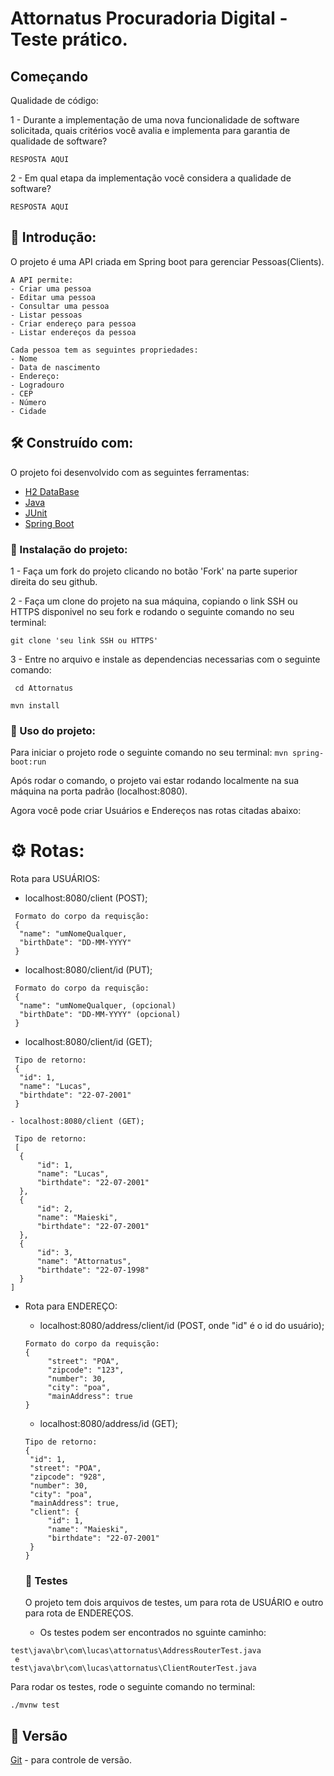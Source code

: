 # Attornatus Procuradoria Digital - Teste prático.

## Começando
Qualidade de código:

1 - Durante a implementação de uma nova funcionalidade de software solicitada, 
quais critérios você avalia e implementa para garantia de qualidade de software?

   ```
   RESPOSTA AQUI
   ```


2 - Em qual etapa da implementação você considera a qualidade de software?

   ```
   RESPOSTA AQUI
   ```
   
   
## 🚀 Introdução:
O projeto é uma API criada em Spring boot para gerenciar Pessoas(Clients).

   ```
 A API permite:
  - Criar uma pessoa
  - Editar uma pessoa
  - Consultar uma pessoa
  - Listar pessoas
  - Criar endereço para pessoa
  - Listar endereços da pessoa
   ```
   ```
Cada pessoa tem as seguintes propriedades:
  - Nome
  - Data de nascimento
  - Endereço:
  - Logradouro
  - CEP
  - Número
  - Cidade
  ```
  
  ## 🛠️ Construído com:

O projeto foi desenvolvido com as seguintes ferramentas:
 * [H2 DataBase](https://www.h2database.com/html/main.html)
 * [Java](https://www.java.com/pt-BR/)
 * [JUnit](https://junit.org/junit5/)
 * [Spring Boot](https://spring.io/)


### 🔧 Instalação do projeto:

1 -
  Faça um fork do projeto clicando no botão 'Fork' na parte superior direita do seu github.

2 -
   Faça um clone do projeto na sua máquina, copiando o link SSH ou HTTPS disponivel no seu fork e rodando o seguinte comando no seu terminal:
   ```
   git clone 'seu link SSH ou HTTPS'
   ```
3 -
  Entre no arquivo e instale as dependencias necessarias com o seguinte comando:
  ```
   cd Attornatus
  ```
   ```
   mvn install
  ```
  
 ### 📌 Uso do projeto:
  Para iniciar o projeto rode o seguinte comando no seu terminal:
    ```
    mvn spring-boot:run
    ```
    
  Após rodar o comando, o projeto vai estar rodando localmente na sua máquina na porta padrão (localhost:8080).
  
  Agora você pode criar Usuários e Endereços nas rotas citadas abaixo:
  # ⚙️ Rotas:
  
  Rota para USUÁRIOS:
  - localhost:8080/client (POST);
  
  ```
   Formato do corpo da requisção:
   {
    "name": "umNomeQualquer,
    "birthDate": "DD-MM-YYYY"
   }
  ```
  
  - localhost:8080/client/id (PUT);
        
  ```
   Formato do corpo da requisção:
   {
    "name": "umNomeQualquer, (opcional)
    "birthDate": "DD-MM-YYYY" (opcional)
   }
  ```

  - localhost:8080/client/id (GET);
  ```
   Tipo de retorno:
   {
    "id": 1,
    "name": "Lucas",
    "birthdate": "22-07-2001"
   }
  ```
  
    - localhost:8080/client (GET);
  ```
   Tipo de retorno:
   [
    {
        "id": 1,
        "name": "Lucas",
        "birthdate": "22-07-2001"
    },
    {
        "id": 2,
        "name": "Maieski",
        "birthdate": "22-07-2001"
    },
    {
        "id": 3,
        "name": "Attornatus",
        "birthdate": "22-07-1998"
    }
]
  ```
  

* Rota para ENDEREÇO:
  - localhost:8080/address/client/id (POST, onde "id" é o id do usuário);
   ```
   Formato do corpo da requisção:
  {
        "street": "POA",
        "zipcode": "123",
        "number": 30,
        "city": "poa",
        "mainAddress": true
  }
  ```
  
   - localhost:8080/address/id (GET);
   ```
   Tipo de retorno:
  {
    "id": 1,
    "street": "POA",
    "zipcode": "928",
    "number": 30,
    "city": "poa",
    "mainAddress": true,
    "client": {
        "id": 1,
        "name": "Maieski",
        "birthdate": "22-07-2001"
    }
  }
  ```
  
  
  ### 🔩 Testes
  O projeto tem dois arquivos de testes, um para rota de USUÁRIO e outro para rota de ENDEREÇOS.
   - Os testes podem ser encontrados no sguinte caminho:
 ````
 test\java\br\com\lucas\attornatus\AddressRouterTest.java
  e
 test\java\br\com\lucas\attornatus\ClientRouterTest.java
  ````
  
  Para rodar os testes, rode o seguinte comando no terminal:
   ````
   ./mvnw test
   ````
   
 ## 📌 Versão
[Git](https://git-scm.com/) - para controle de versão.
